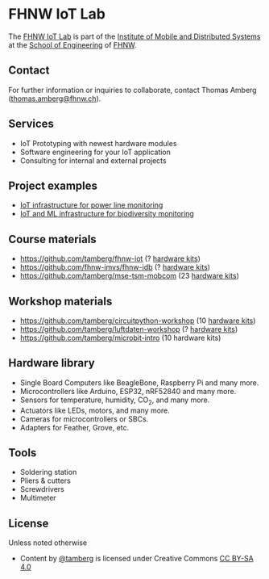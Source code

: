 # FHNW IoT Lab
The [FHNW IoT Lab](https://www.fhnw.ch/de/forschung-und-dienstleistungen/technik/labore-der-hochschule-fuer-technik-fhnw/iot-lab) is part of the [Institute of Mobile and Distributed Systems](https://www.fhnw.ch/en/about-fhnw/schools/school-of-engineering/institutes/institute-of-mobile-and-distributed-systems) at the [School of Engineering](https://www.fhnw.ch/en/about-fhnw/schools/school-of-engineering) of [FHNW](https://www.fhnw.ch/en/).

## Contact
For further information or inquiries to collaborate, contact Thomas Amberg (thomas.amberg@fhnw.ch).

## Services
- IoT Prototyping with newest hardware modules
- Software engineering for your IoT application
- Consulting for internal and external projects

## Project examples
- [IoT infrastructure for power line monitoring](http://www.tamberg.org/fhnw/2024/IoTInfrastrukturBruggEye.pdf)
- [IoT and ML infrastructure for biodiversity monitoring](http://www.tamberg.org/fhnw/2022/IoTAndMLInfrastructureForUrbanBiodiversityMonitoring.pdf)

## Course materials
- https://github.com/tamberg/fhnw-iot (? [hardware kits](https://github.com/tamberg/fhnw-iot/wiki#hardware))
- https://github.com/fhnw-imvs/fhnw-idb (? [hardware kits](https://github.com/fhnw-imvs/fhnw-idb/wiki#hardware))
- https://github.com/tamberg/mse-tsm-mobcom (23 [hardware kits](https://github.com/tamberg/mse-tsm-mobcom/wiki#hardware))

## Workshop materials
- https://github.com/tamberg/circuitpython-workshop (10 [hardware kits](https://github.com/tamberg/circuitpython-workshop?tab=readme-ov-file#circuitpython))
- https://github.com/tamberg/luftdaten-workshop (? [hardware kits](https://github.com/tamberg/luftdaten-workshop?tab=readme-ov-file#material-auspacken-und-prüfen))
- https://github.com/tamberg/microbit-intro (10 hardware kits)

## Hardware library
- Single Board Computers like BeagleBone, Raspberry Pi and many more.
- Microcontrollers like Arduino, ESP32, nRF52840 and many more.
- Sensors for temperature, humidity, CO<sub>2</sub>, and many more.
- Actuators like LEDs, motors, and many more.
- Cameras for microcontrollers or SBCs.
- Adapters for Feather, Grove, etc.

## Tools
- Soldering station
- Pliers & cutters
- Screwdrivers
- Multimeter

## License
Unless noted otherwise

* Content by [@tamberg](https://github.com/tamberg) is licensed under Creative Commons [CC BY-SA 4.0](https://creativecommons.org/licenses/by-sa/4.0/)
